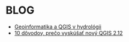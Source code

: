 # BLOG

* [Geoinformatika a QGIS v hydrológii](http://www.gismentors.cz/blog/geoinformatika-a-qgis-v-hydrologii)
* [10 dôvodov, prečo vyskúšať nový QGIS 2.12](http://www.gismentors.cz/blog/10-dovodov-preco-vyskusat-novy-qgis-2-12/)
